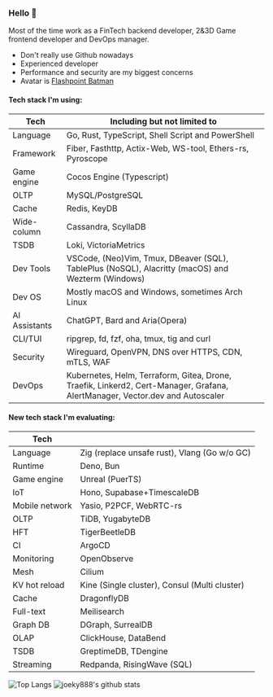 ### Hello 👋

Most of the time work as a FinTech backend developer, 2&3D Game frontend developer and DevOps manager.

* Don't really use Github nowadays
* Experienced developer
* Performance and security are my biggest concerns
* Avatar is [Flashpoint Batman](https://vsbattles.fandom.com/wiki/Batman_(Thomas_Wayne))

#### Tech stack I'm using:

| Tech          | Including but not limited to                                                                                                 |
| ------------- | ---------------------------------------------------------------------------------------------------------------------------- |
| Language      | Go, Rust, TypeScript, Shell Script and PowerShell                                                                            |
| Framework     | Fiber, Fasthttp, Actix-Web, WS-tool, Ethers-rs, Pyroscope                                                                    |
| Game engine   | Cocos Engine (Typescript)                                                                                                    |
| OLTP          | MySQL/PostgreSQL                                                                                                             |
| Cache         | Redis, KeyDB                                                                                                                 |
| Wide-column   | Cassandra, ScyllaDB                                                                                                          |
| TSDB          | Loki, VictoriaMetrics                                                                                                        |
| Dev Tools     | VSCode, (Neo)Vim, Tmux, DBeaver (SQL), TablePlus (NoSQL), Alacritty (macOS) and Wezterm (Windows)                            |
| Dev OS        | Mostly macOS and Windows, sometimes Arch Linux                                                                               |
| AI Assistants | ChatGPT, Bard and Aria(Opera)                                                                                                |
| CLI/TUI       | ripgrep, fd, fzf, oha, tmux, tig and curl                                                                                    |
| Security      | Wireguard, OpenVPN, DNS over HTTPS, CDN, mTLS, WAF                                                                           |
| DevOps        | Kubernetes, Helm, Terraform, Gitea, Drone, Traefik, Linkerd2, Cert-Manager, Grafana, AlertManager, Vector.dev and Autoscaler |

#### New tech stack I'm evaluating:

| Tech           |                                               |
| -------------- | --------------------------------------------- |
| Language       | Zig (replace unsafe rust), Vlang (Go w/o GC)  |
| Runtime        | Deno, Bun                                     |
| Game engine    | Unreal (PuerTS)                               |
| IoT            | Hono, Supabase+TimescaleDB                    |
| Mobile network | Yasio, P2PCF, WebRTC-rs                       |
| OLTP           | TiDB, YugabyteDB                              |
| HFT            | TigerBeetleDB                                 |
| CI             | ArgoCD                                        |
| Monitoring     | OpenObserve                                   |
| Mesh           | Cilium                                        |
| KV hot reload  | Kine (Single cluster), Consul (Multi cluster) |
| Cache          | DragonflyDB                                   |
| Full-text      | Meilisearch                                   |
| Graph DB       | DGraph, SurrealDB                             |
| OLAP           | ClickHouse, DataBend                          |
| TSDB           | GreptimeDB, TDengine                          |
| Streaming      | Redpanda, RisingWave (SQL)                    |

![Top Langs](https://github-readme-stats.vercel.app/api/top-langs/?username=joeky888&hide=html&theme=dark)
![joeky888's github stats](https://github-readme-stats.vercel.app/api?username=joeky888&show_icons=true&count_private=true&line_height=40&theme=synthwave)


